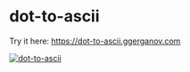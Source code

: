 # dot-to-ascii

Try it here: https://dot-to-ascii.ggerganov.com

<a href="https://i.imgur.com/3WLVWn3.png" target="_blank">![dot-to-ascii](https://i.imgur.com/3WLVWn3.png)</a>

